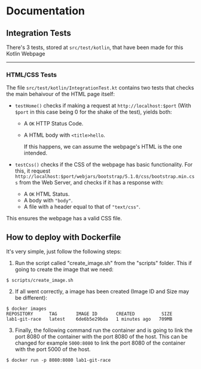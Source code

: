 # Documentation

## Integration Tests

There's 3 tests, stored at `src/test/kotlin`, that have been made for this Kotlin Webpage

---

### HTML/CSS Tests

The file `src/test/kotlin/IntegrationTest.kt` contains two tests that checks the main behaivour of the HTML page itself:

- `testHome()` checks if making a request at `http://localhost:$port` (With `$port` in this case being 0 for the shake of the test), yields both:

  - A `OK` HTTP Status Code.
  - A HTML body with `<title>hello`.

    If this happens, we can assume the webpage's HTML is the one intended.
- `testCss()` checks if the CSS of the webpage has basic functionality. For this, it request `http://localhost:$port/webjars/bootstrap/5.1.0/css/bootstrap.min.css` from the Web Server, and checks if it has a response with:

  - A `OK` HTML Status.
  - A body with `"body"`.
  - A file with a header equal to that of `"text/css"`.

This ensures the webpage has a valid CSS file.

## How to deploy with Dockerfile

It's very simple, just follow the following steps:

1. Run the script called "create_image.sh" from the "scripts" folder. This if going to create the image that we need:

```console
$ scripts/create_image.sh
```

2. If all went correctly, a image has been created (Image ID and Size may be different):

```console
$ docker images
REPOSITORY      TAG       IMAGE ID       CREATED          SIZE
lab1-git-race   latest    6de6b5e29bda   1 minutes ago   709MB
```

3. Finally, the following command run the container and is going to link the port 8080 of the container with the port 8080 of the host. This can be changed for example `5000:8080` to link the port 8080 of the container with the port 5000 of the host.
```console
$ docker run -p 8080:8080 lab1-git-race
```
